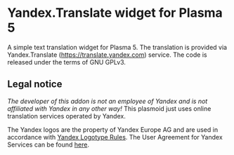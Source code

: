 # Yandex.Translate widget for Plasma 5

A simple text translation widget for Plasma 5. The translation is provided via Yandex.Translate (https://translate.yandex.com) service.
The code is released under the terms of GNU GPLv3.

## Legal notice

*The developer of this addon is not an employee of Yandex and is not affiliated with Yandex in any other way!*
This plasmoid just uses online translation services operated by Yandex.

The Yandex logos are the property of Yandex Europe AG and are used in accordance with [Yandex Logotype Rules](https://yandex.com/company/general_info/logotype_rules/).
The User Agreement for Yandex Services can be found [here](https://yandex.com/legal/rules/).
